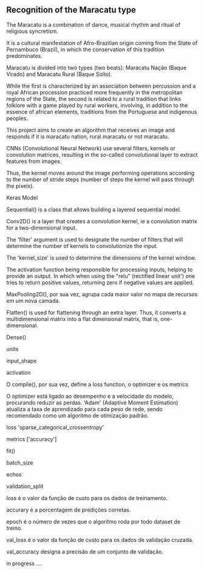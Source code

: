 ## Recognition of the Maracatu type



<p>The Maracatu is a combination of dance, musical rhythm and ritual of religious syncretism.</p>
<p>It is a cultural manifestation of Afro-Brazilian origin coming from the State of Pernambuco (Brazil), in which the conservation of this tradition predominates.</p>
<p>Maracatu is divided into two types (two beats): Maracatu Nação (Baque Virado) and Maracatu Rural (Baque Solto).</p>

<p>While the first is characterized by an association between percussion and a royal African procession practiced more frequently in the metropolitan regions of the State, the second is related to a rural tradition that links folklore with a game played by rural workers, involving, in addition to the essence of african elements, traditions from the Portuguese and indigenous peoples.</p>

<p>This project aims to create an algorithm that receives an image and responds if it is maracatu nation, rural maracatu or not maracatu.</p>





<p>CNNs (Convolutional Neural Network) use several filters, kernels or convolution matrices, resulting in the so-called convolutional layer to extract features from images.</p>

<p>Thus, the kernel moves around the image performing operations according to the number of stride steps (number of steps the kernel will pass through the pixels).</p>


<p>Keras Model</p>

<p>Sequential() is a class that allows building a layered sequential model.</p>

<p>Conv2D() is a layer that creates a convolution kernel, ie a convolution matrix for a two-dimensional input.</p>
<p>The 'filter' argument is used to designate the number of filters that will determine the number of kernels to convolutionize the input.</p>
<p>The 'kernel_size' is used to determine the dimensions of the kernel window.</p>
<p>The activation function being responsible for processing inputs, helping to provide an output. In which when using the "relu" (rectified linear unit') one tries to return positive values, returning zero if negative values are applied.</p>

<p>MaxPooling2D(), por sua vez, agrupa cada maior valor no mapa de recursos em um nova camada.</p>

<p>Flatten() is used for flattening through an extra layer. Thus, it converts a multidimensional matrix into a flat dimensional matrix, that is, one-dimensional.</p>

<p>Dense() </p>
<p>units </p>
<p>input_shape </p>
<p>activation </p>
<p></p>

<p>O compile(), por sua vez, define a loss function, o optimizer e  os metrics</p>
<p>O optimizer está ligado ao desempenho e a velocidade do modelo, procurando reduzir as perdas. 'Adam' (Adaptive Moment Estimation) atualiza a taxa de aprendizado para cada peso de rede, sendo recomendado como um algoritmo de otimização padrão.</p>
<p>loss   'sparse_categorical_crossentropy'    </p>
<p>metrics     ['accuracy']      </p>

<p>fit() </p>
<p>batch_size</p>
<p>echos </p>
<p>validation_split </p>

<p>loss é o valor da função de custo para os dados de treinamento.</p>
<p>accurary é a porcentagem de predições corretas.</p>
<p>epoch é o número de vezes que o algorítmo roda por todo dataset de treino.</p>
<p>val_loss é o valor da função de custo para os dados de validação cruzada.</p>
<p>val_accuracy designa a precisão de um conjunto de validação.</p>






<p>in progress ....</p>
